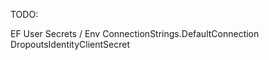 TODO:

EF
User Secrets / Env
    ConnectionStrings.DefaultConnection
    DropoutsIdentityClientSecret